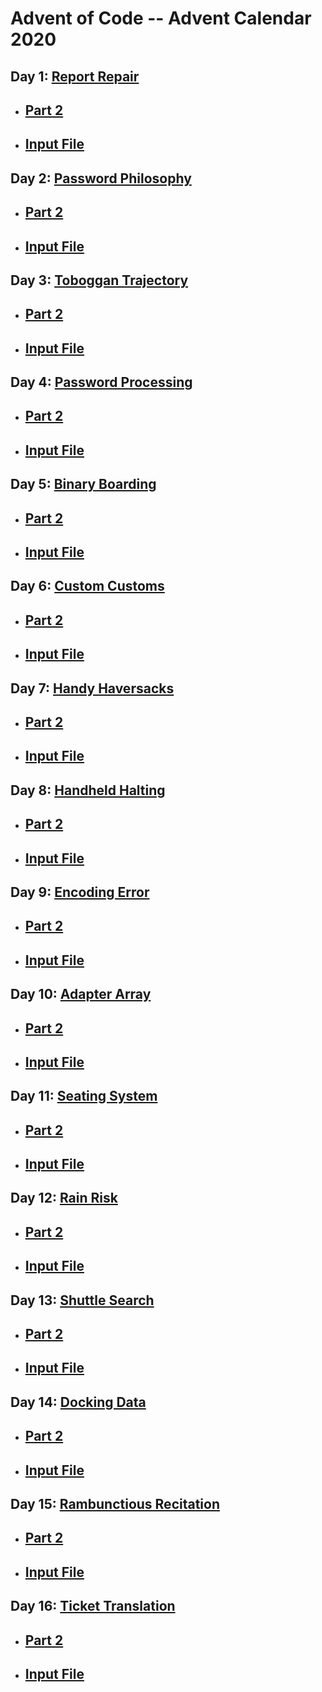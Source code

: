 # Advent of Code -- Advent Calendar 2020
## Day 1: [Report Repair](https://github.com/PhilHuangSW/AdventCalendar2020/blob/master/day1ReportRepair.js)
- ## [Part 2](https://github.com/PhilHuangSW/AdventCalendar2020/blob/master/day1Part2.js)
- ## [Input File](https://github.com/PhilHuangSW/AdventCalendar2020/blob/master/day1Input.txt)
## Day 2: [Password Philosophy](https://github.com/PhilHuangSW/AdventCalendar2020/blob/master/day2PasswordPhilosophy.js)
- ## [Part 2](https://github.com/PhilHuangSW/AdventCalendar2020/blob/master/day2Part2.js)
- ## [Input File](https://github.com/PhilHuangSW/AdventCalendar2020/blob/master/day2Input.txt)
## Day 3: [Toboggan Trajectory](https://github.com/PhilHuangSW/AdventCalendar2020/blob/master/day3TobogganTrajectory.js)
- ## [Part 2](https://github.com/PhilHuangSW/AdventCalendar2020/blob/master/day3Part2.js)
- ## [Input File](https://github.com/PhilHuangSW/AdventCalendar2020/blob/master/day3Input.txt)
## Day 4: [Password Processing](https://github.com/PhilHuangSW/AdventCalendar2020/blob/master/day4PassportProcessing.js)
- ## [Part 2](https://github.com/PhilHuangSW/AdventCalendar2020/blob/master/day4Part2.js)
- ## [Input File](https://github.com/PhilHuangSW/AdventCalendar2020/blob/master/day4Input.txt)
## Day 5: [Binary Boarding](https://github.com/PhilHuangSW/AdventCalendar2020/blob/master/day5BinaryBoarding.js)
- ## [Part 2](https://github.com/PhilHuangSW/AdventCalendar2020/blob/master/day5Part2.js)
- ## [Input File](https://github.com/PhilHuangSW/AdventCalendar2020/blob/master/day5Input.txt)
## Day 6: [Custom Customs](https://github.com/PhilHuangSW/AdventCalendar2020/blob/master/day6CustomCustoms.js)
- ## [Part 2](https://github.com/PhilHuangSW/AdventCalendar2020/blob/master/day6Part2.js)
- ## [Input File](https://github.com/PhilHuangSW/AdventCalendar2020/blob/master/day6Input.txt)
## Day 7: [Handy Haversacks](https://github.com/PhilHuangSW/AdventCalendar2020/blob/master/day7HandyHaversacks.js)
- ## [Part 2](https://github.com/PhilHuangSW/AdventCalendar2020/blob/master/day7Part2.js)
- ## [Input File](https://github.com/PhilHuangSW/AdventCalendar2020/blob/master/day7Input.txt)
## Day 8: [Handheld Halting](https://github.com/PhilHuangSW/AdventCalendar2020/blob/master/day8HandheldHalting.js)
- ## [Part 2](https://github.com/PhilHuangSW/AdventCalendar2020/blob/master/day8Part2.js)
- ## [Input File](https://github.com/PhilHuangSW/AdventCalendar2020/blob/master/day8Input.txt)
## Day 9: [Encoding Error](https://github.com/PhilHuangSW/AdventCalendar2020/blob/master/day9EncodingError.js)
- ## [Part 2](https://github.com/PhilHuangSW/AdventCalendar2020/blob/master/day9Part2.js)
- ## [Input File](https://github.com/PhilHuangSW/AdventCalendar2020/blob/master/day9Input.txt)
## Day 10: [Adapter Array](https://github.com/PhilHuangSW/AdventCalendar2020/blob/master/day10AdapterArray.js)
- ## [Part 2](https://github.com/PhilHuangSW/AdventCalendar2020/blob/master/day10Part2.js)
- ## [Input File](https://github.com/PhilHuangSW/AdventCalendar2020/blob/master/day10Input.txt)
## Day 11: [Seating System](https://github.com/PhilHuangSW/AdventCalendar2020/blob/master/day11SeatingSystem.js)
- ## [Part 2](https://github.com/PhilHuangSW/AdventCalendar2020/blob/master/day11Part2.js)
- ## [Input File](https://github.com/PhilHuangSW/AdventCalendar2020/blob/master/day11Input.txt)
## Day 12: [Rain Risk](https://github.com/PhilHuangSW/AdventCalendar2020/blob/master/day12RainRisk.js)
- ## [Part 2](https://github.com/PhilHuangSW/AdventCalendar2020/blob/master/day12Part2.js)
- ## [Input File](https://github.com/PhilHuangSW/AdventCalendar2020/blob/master/day12Input.txt)
## Day 13: [Shuttle Search](https://github.com/PhilHuangSW/AdventCalendar2020/blob/master/day13ShuttleSearch.js)
- ## [Part 2](https://github.com/PhilHuangSW/AdventCalendar2020/blob/master/day13Part2.js)
- ## [Input File](https://github.com/PhilHuangSW/AdventCalendar2020/blob/master/day13Input.txt)
## Day 14: [Docking Data](https://github.com/PhilHuangSW/AdventCalendar2020/blob/master/day14DockingData.js)
- ## [Part 2](https://github.com/PhilHuangSW/AdventCalendar2020/blob/master/day14Part2.js)
- ## [Input File](https://github.com/PhilHuangSW/AdventCalendar2020/blob/master/day14Input.txt)
## Day 15: [Rambunctious Recitation](https://github.com/PhilHuangSW/AdventCalendar2020/blob/master/day15RambunctiousRecitation.js)
- ## [Part 2](https://github.com/PhilHuangSW/AdventCalendar2020/blob/master/day15Part2.js)
- ## [Input File](https://github.com/PhilHuangSW/AdventCalendar2020/blob/master/day15Input.txt)
## Day 16: [Ticket Translation](https://github.com/PhilHuangSW/AdventCalendar2020/blob/master/day16TicketTranslation.js)
- ## [Part 2](https://github.com/PhilHuangSW/AdventCalendar2020/blob/master/day16Part2.js)
- ## [Input File](https://github.com/PhilHuangSW/AdventCalendar2020/blob/master/day16Input.txt)